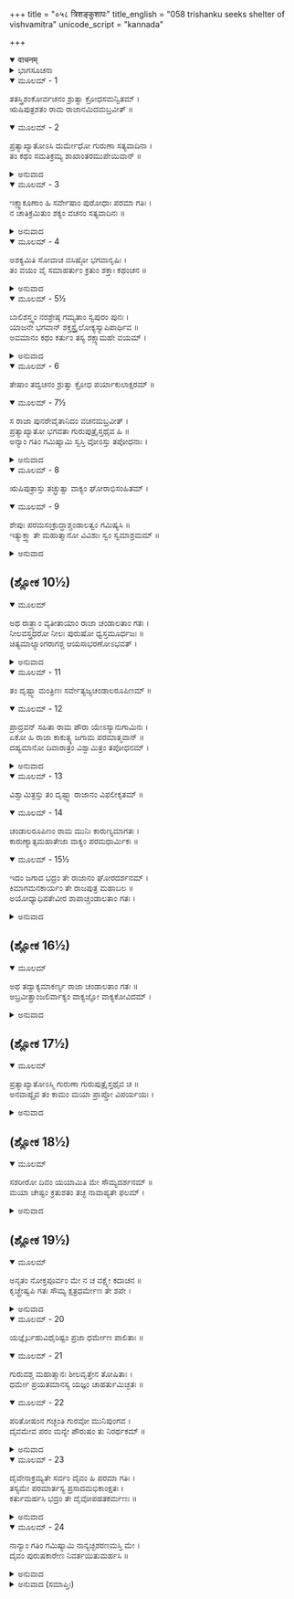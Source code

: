 +++
title = "०५८ त्रिशङ्कुशापः"
title_english = "058 trishanku seeks shelter of vishvamitra"
unicode_script = "kannada"

+++
<details open><summary>वाचनम्</summary>

<div class="audioEmbed"  caption="श्रीराम-हरिसीताराममूर्ति-घनपाठिभ्यां वचनम्" src="https://archive.org/download/Ramayana-recitation-Sriram-harisItArAmamUrti-Ghanapaati-v2/Kanda_1/Kanda_1_BK-058-Thrishanku_Shapaha.mp3"></div>
</details>



<details><summary>ಭಾಗಸೂಚನಾ</summary>

ವಸಿಷ್ಠ ಪುತ್ರರ ಶಾಪದಿಂದ ತ್ರಿಶಂಕುವಿಗೆ ಚಾಂಡಾಲತ್ವ ಪ್ರಾಪ್ತಿ, ವಿಶ್ವಾಮಿತ್ರರನ್ನು ಶರಣುಹೊಂದಿ ಯಾಗವನ್ನು ಮಾಡಿಸುವಂತೆ ತ್ರಿಶಂಕುವಿನ ಪ್ರಾರ್ಥನೆ
</details>

<details open><summary>ಮೂಲಮ್ - 1</summary>

ತತಸ್ತ್ರಿಶಂಕೋರ್ವಚನಂ ಶ್ರುತ್ವಾ ಕ್ರೋಧಸಮನ್ವಿತಮ್ ।  
ಋಷಿಪುತ್ರಶತಂ ರಾಮ ರಾಜಾನಮಿದಮಬ್ರವೀತ್ ॥
</details>

<details open><summary>ಮೂಲಮ್ - 2</summary>

ಪ್ರತ್ಯಾಖ್ಯಾತೋಽಸಿ ದುರ್ಮೇಧೋ ಗುರುಣಾ ಸತ್ಯವಾದಿನಾ ।  
ತಂ ಕಥಂ ಸಮತಿಕ್ರಮ್ಯ ಶಾಖಾಂತರಮುಪೇಯಿವಾನ್ ॥
</details>

<details><summary>ಅನುವಾದ</summary>

ರಘುನಂದನ! ರಾಜಾ ತ್ರಿಶಂಕುವಿನ ಈ ಮಾತನ್ನು ಕೇಳಿ ಆ ಮೂರು ವಸಿಷ್ಠರ ಪುತ್ರರು ಸಿಟ್ಟುಗೊಂಡು ಈ ಪ್ರಕಾರ ಹೇಳಿದರು - ಎಲೈ ದುರ್ಬುದ್ಧಿಯೇ! ಸತ್ಯವಾದಿಗಳಾದ ನಿನ್ನ ಗುರುಗಳು ನಿನ್ನನ್ನು ನಿರಾಕರಿಸುವಾಗ ನೀನು ಅವರನ್ನು ಉಲ್ಲಂಘಿಸಿ ಇನ್ನೊಂದು ಶಾಖೆಯನ್ನು ಹೇಗೆ ಆಶ್ರಯಿಸಿದೆ.॥1-2॥
</details>

<details open><summary>ಮೂಲಮ್ - 3</summary>

ಇಕ್ಷ್ವಾಕೂಣಾಂ ಹಿ ಸರ್ವೇಷಾಂ ಪುರೋಧಾಃ ಪರಮಾ ಗತಿಃ ।  
ನ ಚಾತಿಕ್ರಮಿತುಂ ಶಕ್ಯಂ ವಚನಂ ಸತ್ಯವಾದಿನಃ ॥
</details>

<details><summary>ಅನುವಾದ</summary>

ಸಮಸ್ತ ಇಕ್ವಾಕ್ಷುವಂಶೀ ಕ್ಷತ್ರಿಯರಿಗೆ ಪುರೋಹಿತ ವಸಿಷ್ಠರೇ ಪರಮಗತಿಯಾಗಿದ್ದಾರೆ. ಆ ಸತ್ಯವಾದೀ ಮಹಾತ್ಮರ ಮಾತನ್ನು ಯಾರೂ ಮೀರಿಹೋಗಲಾರರು.॥3॥
</details>

<details open><summary>ಮೂಲಮ್ - 4</summary>

ಅಶಕ್ಯಮಿತಿ ಸೋವಾಚ ವಸಿಷ್ಠೋ ಭಗವಾನೃಷಿಃ ।  
ತಂ ವಯಂ ವೈ ಸಮಾಹರ್ತುಂ ಕ್ರತುಂ ಶಕ್ತಾಃ ಕಥಂಚನ ॥
</details>

<details><summary>ಅನುವಾದ</summary>

ಯಾವ ಯಜ್ಞಕರ್ಮವನ್ನು ಭಗವಾನ್ ವಸಿಷ್ಠ ಮುನಿಗಳು ಅಸಂಭವವೆಂದು ತಿಳಿದಾಗ ನಾವು ಅದನ್ನು ಹೇಗೆ ಮಾಡಬಲ್ಲೆವು.॥4॥
</details>

<details open><summary>ಮೂಲಮ್ - 5½</summary>

ಬಾಲಿಶಸ್ತ್ವಂ ನರಶ್ರೇಷ್ಠ ಗಮ್ಯತಾಂ ಸ್ವಪುರಂ ಪುನಃ ।  
ಯಾಜನೇ ಭಗವಾನ್ ಶಕ್ತಸ್ತ್ರೈಲೋಕ್ಯಸ್ಯಾಪಿಪಾರ್ಥಿವ ॥  
ಅವಮಾನಂ ಕಥಂ ಕರ್ತುಂ ತಸ್ಯ ಶಕ್ಷ್ಯಾಮಹೇ ವಯಮ್ ।
</details>

<details><summary>ಅನುವಾದ</summary>

ನರಶ್ರೇಷ್ಠನೇ! ನಿನು ಇನ್ನೂ ಬಾಲಕನಾಗಿರುವೆ (ಅಜ್ಞಾನಿ) ನಿನ್ನ ನಗರಕ್ಕೆ ಮರಳಿಹೋಗು. ಪೃಥ್ವಿನಾಥನೇ! ಭಗವಾನ್ ವಸಿಷ್ಠರು ಮೂರು ಲೋಕಗಳ ಯಜ್ಞವನ್ನು ಮಾಡಿಸಲು ಸಮರ್ಥರಾಗಿದ್ದಾರೆ. ನಾವು ಅವರ ಅಪಮಾನ ಹೇಗೆ ಮಾಡಬಲ್ಲೆವು.॥5½॥
</details>

<details open><summary>ಮೂಲಮ್ - 6</summary>

ತೇಷಾಂ ತದ್ವಚನಂ ಶ್ರುತ್ವಾ ಕ್ರೋಧ ಪರ್ಯಾಕುಲಾಕ್ಷರಮ್ ॥
</details>

<details open><summary>ಮೂಲಮ್ - 7½</summary>

ಸ ರಾಜಾ ಪುನರೇವೈತಾನಿದಂ ವಚನಮಬ್ರವೀತ್ ।  
ಪ್ರತ್ಯಾಖ್ಯಾತೋ ಭಗವತಾ ಗುರುಪುತ್ರೈಸ್ತಥೈವ ಹಿ ॥  
ಅನ್ಯಾಂ ಗತಿಂ ಗಮಿಷ್ಯಾಮಿ ಸ್ವಸ್ತಿ ವೋಽಸ್ತು ತಪೋಧನಾಃ ।
</details>

<details><summary>ಅನುವಾದ</summary>

ಗುರುಪುತ್ರರ ಕ್ರೋಧಯುಕ್ತ ಆ ಮಾತನ್ನು ಕೇಳಿ ತ್ರಿಶಂಕುರಾಜನು ಪುನಃ ಅವರಲ್ಲಿ ಇಂತೆಂದನು- ತಪೋಧನರೇ! ಭಗವಾನ್ ವಸಿಷ್ಠರಾದರೋ ನನ್ನನ್ನು ನಿರಾಕರಿಸಿದರು. ಗುರು ಪುತ್ರರಾದ ನೀವೂ ಕೂಡ ನನ್ನ ಪ್ರಾರ್ಥನೆಯನ್ನು ಸ್ವೀಕರಿಸುತ್ತಿಲ್ಲ; ಆದ್ದರಿಂದ ‘ನಿಮಗೆ ಮಂಗಳವಾಗಲಿ’, ಈಗ ನಾನು ಬೇರೆ ಯಾರಿಗಾದರೂ ಶರಣು ಹೋಗುವೆನು.॥6-7½॥
</details>

<details open><summary>ಮೂಲಮ್ - 8</summary>

ಋಷಿಪುತ್ರಾಸ್ತು ತಚ್ಛ್ರುತ್ವಾ ವಾಕ್ಯಂ ಘೋರಾಭಿಸಂಹಿತಮ್ ।
</details>

<details open><summary>ಮೂಲಮ್ - 9</summary>

ಶೇಪುಃ ಪರಮಸಂಕ್ರುದ್ಧಾಶ್ಚಂಡಾಲತ್ವಂ ಗಮಿಷ್ಯಸಿ ॥  
ಇತ್ಯುಕ್ತ್ವಾ ತೇ ಮಹಾತ್ಮಾನೋ ವಿವಿಶುಃ ಸ್ವಂ ಸ್ವಮಾಶ್ರಮಮ್ ॥
</details>

<details><summary>ಅನುವಾದ</summary>

ತ್ರಿಶಂಕುವಿನ ಈ ಮಹಾಘೋರ ಅತ್ಯಂತ ಕಟುವಾದ ಮಾತನ್ನು ಕೇಳಿದ ಮಹರ್ಷಿಗಳ ಪುತ್ರರು ಅತ್ಯಂತ ಕುಪಿತರಾಗಿ-ಎಲವೋ! ನೀನು ಚಾಂಡಾಲನಾಗಿ ಹೋಗು ಎಂದು ಶಪಿಸಿ, ಆ ಮಹಾತ್ಮರು ತಮ್ಮ ಆಶ್ರಮವನ್ನು ಪ್ರವೇಶಿಸಿದರು.॥8-9॥
</details>

## (ಶ್ಲೋಕ 10½)


<details open><summary>ಮೂಲಮ್</summary>

ಅಥ ರಾತ್ರ್ಯಾಂ ವ್ಯತೀತಾಯಾಂ ರಾಜಾ ಚಂಡಾಲತಾಂ ಗತಃ ।  
ನೀಲವಸ್ತ್ರಧರೋ ನೀಲಃ ಪುರುಷೋ ಧ್ವಸ್ತಮೂರ್ಧಜಃ ॥  
ಚಿತ್ಯಮಾಲ್ಯಾಂಗರಾಗಶ್ಚ ಆಯಸಾಭರಣೋಽಭವತ್ ।
</details>

<details><summary>ಅನುವಾದ</summary>

ಅನಂತರ ರಾತ್ರೆಯು ಕಳೆಯುತ್ತಲೇ ರಾಜಾ ತ್ರಿಶಂಕು ಚಾಂಡಾಲನಾದನು. ಅವನ ಶರೀರದ ಬಣ್ಣ ನೀಲಿಯಾಯಿತು. ಬಟ್ಟೆಗಳೂ ನೀಲಿಯಾದವು. ಶರೀರದಲ್ಲಿ ರುಕ್ಷತೆ ಉಂಟಾಯಿತು. ತಲೆಯ ಕೂದಲು ಚಿಕ್ಕದಾದವು. ಇಡೀ ಶರೀರವು ಚಿತಾಭಸ್ಮ ಲೇಪಿಸಿದಂತಿತ್ತು. ಬೇರೆ-ಬೇರೆ ಅವಯವಗಳಲ್ಲಿ ಕಬ್ಬಿಣದ ಒಡವೆಗಳು ಕಾಣಿಸಿಕೊಂಡವು.॥10½॥
</details>

<details open><summary>ಮೂಲಮ್ - 11</summary>

ತಂ ದೃಷ್ಟ್ವಾ ಮಂತ್ರಿಣಃ ಸರ್ವೇತ್ಯಜ್ಯಚಂಡಾಲರೂಪಿಣಮ್ ॥
</details>

<details open><summary>ಮೂಲಮ್ - 12</summary>

ಪ್ರಾದ್ರವನ್ ಸಹಿತಾ ರಾಮ ಪೌರಾ ಯೇಽಸ್ಯಾನುಗಾಮಿನಃ ।  
ಏಕೋ ಹಿ ರಾಜಾ ಕಾಕುತ್ಸ್ಥ ಜಗಾಮ ಪರಮಾತ್ಮವಾನ್ ॥  
ದಹ್ಯಮಾನೋ ದಿವಾರಾತ್ರಂ ವಿಶ್ವಾಮಿತ್ರಂ ತಪೋಧನಮ್ ।
</details>

<details><summary>ಅನುವಾದ</summary>

ಶ್ರೀರಾಮಾ! ತಮ್ಮ ರಾಜನು ಚಾಂಡಾಲನಾಗಿರುವುದನ್ನು ಕಂಡು ಎಲ್ಲ ಮಂತ್ರಿಗಳು, ಪುರ ಜನರು ಅವನನ್ನು ಬಿಟ್ಟು ಓಡಿಹೋದರು. ಕಾಕುತ್ಸ್ಥನೇ! ಆ ಧೀರಸ್ವಭಾವದ ಅರಸು ದಿನದಿಂದ ದಿನಕ್ಕೆ ಚಿಂತೆಯಲ್ಲಿ ಬೇಯತೊಡಗಿದನು ಹಾಗೂ ಒಬ್ಬಂಟಿಗನಾಗಿಯೇ ತಪೋಧನ ವಿಶ್ವಾಮಿತ್ರರಿಗೆ ಶರಣಾದನು.॥11-12॥
</details>

<details open><summary>ಮೂಲಮ್ - 13</summary>

ವಿಶ್ವಾಮಿತ್ರಸ್ತು ತಂ ದೃಷ್ಟ್ವಾ ರಾಜಾನಂ ವಿಫಲೀಕೃತಮ್ ॥
</details>

<details open><summary>ಮೂಲಮ್ - 14</summary>

ಚಂಡಾಲರೂಪಿಣಂ ರಾಮ ಮುನಿಃ ಕಾರುಣ್ಯಮಾಗತಃ ।  
ಕಾರುಣ್ಯಾತ್ಸಮಹಾತೇಜಾ ವಾಕ್ಯಂ ಪರಮಧಾರ್ಮಿಕಃ ॥
</details>

<details open><summary>ಮೂಲಮ್ - 15½</summary>

ಇದಂ ಜಗಾದ ಭದ್ರಂ ತೇ ರಾಜಾನಂ ಘೋರದರ್ಶನಮ್ ।  
ಕಿಮಾಗಮನಕಾರ್ಯಂ ತೇ ರಾಜಪುತ್ರ ಮಹಾಬಲ ॥  
ಅಯೋಧ್ಯಾಧಿಪತೇವೀರ ಶಾಪಾಚ್ಚಂಡಾಲತಾಂ ಗತಃ ।
</details>

<details><summary>ಅನುವಾದ</summary>

ಶ್ರೀರಾಮಾ! ವಿಶ್ವಾಮಿತ್ರರು ನಿಷ್ಫಲ ಜೀವನನಾದ ರಾಜನನ್ನು ನೋಡಿದರು. ಅವನನ್ನು ಚಾಂಡಾಲ ರೂಪದಲ್ಲಿ ನೋಡಿ ಆ ಮಹಾತೇಜಸ್ವಿ ಪರಮಧರ್ಮಾತ್ಮಾ ಮುನಿಯ ಹೃದಯದಲ್ಲಿ ಕರುಣೆ ತುಂಬಿತು. ಅವರು ದಯಾರ್ದ್ರವಾಗಿ ಭಯಂಕರವಾಗಿ ಕಂಡುಬರುವ ರಾಜಾ ತ್ರಿಶಂಕುವಿನಲ್ಲಿ ಹೇಳಿದರು-ಮಹಾಬಲಿ ರಾಜಕುಮಾರ! ನಿನಗೆ ಒಳ್ಳೆಯದಾಗಲಿ. ಯಾವ ಕಾರ್ಯದಿಂದ ಇಲ್ಲಿ ಬರೋಣವಾಯಿತು. ವೀರ ಅಯೋಧ್ಯಾ ನರೇಶನೇ! ನೀನು ಶಾಪದಿಂದ ಚಾಂಡಾಲನಾಗಿರುವಂತೆ ಅನಿಸುತ್ತದೆ.॥13-15½॥
</details>

## (ಶ್ಲೋಕ 16½)


<details open><summary>ಮೂಲಮ್</summary>

ಅಥ ತದ್ವಾಕ್ಯಮಾಕರ್ಣ್ಯ ರಾಜಾ ಚಂಡಾಲತಾಂ ಗತಃ ॥  
ಅಬ್ರವೀತ್ಪ್ರಾಂಜಲಿರ್ವಾಕ್ಯಂ ವಾಕ್ಯಜ್ಞೋ ವಾಕ್ಯಕೋವಿದಮ್ ।
</details>

<details><summary>ಅನುವಾದ</summary>

ವಿಶ್ವಾಮಿತ್ರರ ಮಾತನ್ನು ಕೇಳಿ ಚಾಂಡಾಲ ಭಾವವನ್ನು ಹೊಂದಿದ, ಮಾತಿನ ಮರ್ಮವನ್ನು ತಿಳಿದ ತ್ರಿಶಂಕು ರಾಜನು ಕೈಮುಗಿದು ವಾಕ್ಯಾರ್ಥ ಕೋವಿದರಾದ ವಿಶ್ವಾಮಿತ್ರರಲ್ಲಿ ಇಂತೆಂದನು.॥16½॥
</details>

## (ಶ್ಲೋಕ 17½)


<details open><summary>ಮೂಲಮ್</summary>

ಪ್ರತ್ಯಾಖ್ಯಾತೋಽಸ್ಮಿ ಗುರುಣಾ ಗುರುಪುತ್ರೈಸ್ತಥೈವ ಚ ॥  
ಅನವಾಪ್ಯೈವ ತಂ ಕಾಮಂ ಮಯಾ ಪ್ರಾಪ್ತೋ ವಿಪರ್ಯಯಃ ।
</details>

<details><summary>ಅನುವಾದ</summary>

ಮಹರ್ಷಿಯೇ! ನನ್ನನ್ನು ಗುರುಗಳು ಹಾಗೂ ಗುರುಪುತ್ರರು ತಿರಸ್ಕರಿಸಿದರು. ನಾನು ಬಯಸುತ್ತಿದ್ದ ಮನೋಭೀಷ್ಟ ವಸ್ತುವನ್ನು ಪಡೆಯದೆ, ಇಚ್ಛೆಗೆ ವಿರುದ್ಧವಾಗಿ ಅನರ್ಥಕ್ಕೆ ಭಾಗಿಯಾದೆನು.॥17½॥
</details>

## (ಶ್ಲೋಕ 18½)


<details open><summary>ಮೂಲಮ್</summary>

ಸಶರೀರೋ ದಿವಂ ಯಯಾಮಿತಿ ಮೇ ಸೌಮ್ಯದರ್ಶನಮ್ ॥  
ಮಯಾ ಚೇಷ್ಟಂ ಕ್ರತುಶತಂ ತಚ್ಛ ನಾವಾಪ್ಯತೇ ಫಲಮ್ ।
</details>

<details><summary>ಅನುವಾದ</summary>

ಸೌಮ್ಯದರ್ಶನ ಮುನೀಶ್ವರರೇ! ನಾನು ಇದೇ ಶರೀರದಿಂದ ಸ್ವರ್ಗಕ್ಕೆ ಹೋಗಬೇಕೆಂದು ಬಯಸಿದೆ. ಆದರೆ ಈ ಇಚ್ಛೆಯು ಪೂರ್ಣವಾಗದೆ ಹೋಯಿತು. ನಾನು ನೂರಾರು ಯಜ್ಞಗಳನ್ನು ಮಾಡಿದೆ; ಆದರೆ ಅವುಗಳ ಫಲವೂ ಸಿಗುತ್ತಿಲ್ಲ.॥18½॥
</details>

## (ಶ್ಲೋಕ 19½)


<details open><summary>ಮೂಲಮ್</summary>

ಅನೃತಂ ನೋಕ್ತಪೂರ್ವಂ ಮೇ ನ ಚ ವಕ್ಷ್ಯೇ ಕದಾಚನ ॥  
ಕೃಚ್ಛ್ರೇಷ್ವಪಿ ಗತಃ ಸೌಮ್ಯ ಕ್ಷತ್ರಧರ್ಮೇಣ ತೇ ಶಪೇ ।
</details>

<details><summary>ಅನುವಾದ</summary>

ಸೌಮ್ಯರೇ! ನಾನು ಕ್ಷತ್ರಿಯ ಧರ್ಮದ ಮೇಲೆ ಆಣೆಯಿಟ್ಟು ಹೇಳುತ್ತೇನೆ-ದೊಡ್ಡ ದೊಡ್ಡ ಸಂಕಟಗಳಲ್ಲಿ ಬಿದ್ದರೂ, ನಾನು ಈ ಮೊದಲು ಎಂದೂ ಸುಳ್ಳು ಹೇಳಲಿಲ್ಲ; ಮುಂದೆಯೂ ಸುಳ್ಳು ಹೇಳಲಾರೆ.॥19½॥
</details>

<details open><summary>ಮೂಲಮ್ - 20</summary>

ಯಜ್ಞೈರ್ಬಹುವಿಧೈರಿಷ್ಟಂ ಪ್ರಜಾ ಧರ್ಮೇಣ ಪಾಲಿತಾಃ ॥
</details>

<details open><summary>ಮೂಲಮ್ - 21</summary>

ಗುರುವಶ್ಚ ಮಹಾತ್ಮಾನಃ ಶೀಲವೃತ್ತೇನ ತೋಷಿತಾಃ ।  
ಧರ್ಮೇ ಪ್ರಯತಮಾನಸ್ಯ ಯಜ್ಞಂ ಚಾಹರ್ತುಮಿಚ್ಛತಃ ॥
</details>

<details open><summary>ಮೂಲಮ್ - 22</summary>

ಪರಿತೋಷಂನ ಗಚ್ಛಂತಿ ಗುರವೋ ಮುನಿಪುಂಗವ ।  
ದೈವಮೇವ ಪರಂ ಮನ್ಯೇ ಪೌರುಷಂ ತು ನಿರರ್ಥಕಮ್ ॥
</details>

<details><summary>ಅನುವಾದ</summary>

ನಾನು ನಾನಾ ವಿಧವಾದ ಯಜ್ಞಗಳ ಅನುಷ್ಠಾನ ಮಾಡಿದೆ, ಪ್ರಜೆಯನ್ನು ಧರ್ಮದಿಂದ ಪಾಲಿಸಿದೆ, ಶೀಲ ಮತ್ತು ಸದಾಚಾರದಿಂದ ಮಹಾತ್ಮರ ಹಾಗೂ ಗುರುಹಿರಿಯರನ್ನು ಸಂತುಷ್ಟರನ್ನಾಗಿಸಲು ಪ್ರಯತ್ನಿಸಿರುವೆ. ಆಗಲೂ ನಾನು ಯಜ್ಞವನ್ನು ಮಾಡಲು ಬಯಸುತ್ತಿದ್ದೆ. ಆದ್ದರಿಂದ ನನ್ನ ಈ ಪ್ರಯತ್ನವು ಧರ್ಮಕ್ಕಾಗಿಯೇ ಇತ್ತು. ಮುನಿಶ್ರೇಷ್ಠರೇ! ಆದರೂ ಗುರುಜನರು ನನ್ನ ಮೇಲೆ ಸಂತುಷ್ಟರಾಗಲಿಲ್ಲ. ಇದನ್ನು ನೋಡಿ ದೈವವನ್ನೇ ಹಿರಿದೆಂದು ನಾನು ತಿಳಿಯುತ್ತೇನೆ. ಪುರುಷಾರ್ಥವಾದರೋ ನಿರರ್ಥಕವೆಂದೇ ತಿಳಿಯುತ್ತೇನೆ.॥20-22॥
</details>

<details open><summary>ಮೂಲಮ್ - 23</summary>

ದೈವೇನಾಕ್ರಮ್ಯತೇ ಸರ್ವಂ ದೈವಂ ಹಿ ಪರಮಾ ಗತಿಃ ।  
ತಸ್ಯಮೇ ಪರಮಾರ್ತಸ್ಯ ಪ್ರಸಾದಮಭಿಕಾಂಕ್ಷತಃ ।  
ಕರ್ತುಮರ್ಹಸಿ ಭದ್ರಂ ತೇ ದೈವೋಪಹತಕರ್ಮಣಃ ॥
</details>

<details><summary>ಅನುವಾದ</summary>

ದೈವವು ಎಲ್ಲರ ಮೇಲೆ ಆಕ್ರಮಣ ಮಾಡುತ್ತದೆ. ದೈವವೇ ಎಲ್ಲರ ಪರಮಗತಿಯಾಗಿದೆ. ಮುನಿಗಳೇ! ನಾನು ಅತ್ಯಂತ ಆರ್ತನಾಗಿ ನಿಮ್ಮ ಕೃಪೆಯನ್ನು ಬಯಸುತ್ತೇನೆ. ದೈವವು ನನ್ನ ಪುರುಷಾರ್ಥವನ್ನು ಅದುಮಿ ಬಿಟ್ಟಿದೆ. ನಿಮಗೆ ಮಂಗಳವಾಗಲಿ, ನೀವು ನನ್ನ ಮೇಲೆ ಅವಶ್ಯಕವಾಗಿ ಕೃಪೆ ಮಾಡಿರಿ.॥23॥
</details>

<details open><summary>ಮೂಲಮ್ - 24</summary>

ನಾನ್ಯಾಂ ಗತಿಂ ಗಮಿಷ್ಯಾಮಿ ನಾನ್ಯಚ್ಛಶರಣಮಸ್ತಿ ಮೇ ।  
ದೈವಂ ಪುರುಷಕಾರೇಣ ನಿವರ್ತಯಿತುಮರ್ಹಸಿ ॥
</details>

<details><summary>ಅನುವಾದ</summary>

ಈಗ ನಾನು ನೀವಲ್ಲದೆ ಬೇರೆ ಯಾರಿಗೂ ಶರಣು ಹೋಗಲಾರೆ. ಬೇರೆ ಯಾರೂ ನನಗೆ ಶರಣು ಕೊಡುವವರು ಇಲ್ಲ. ನೀವೇ ತಮ್ಮ ಪುರುಷಾರ್ಥದಿಂದ ನನ್ನ ದುರ್ದೈವನ್ನು ನಿವಾರಿಸಿಬಿಡಿ.॥24॥
</details>

<details><summary>ಅನುವಾದ (ಸಮಾಪ್ತಿಃ)</summary>

ವಾಲ್ಮೀಕಿ ವಿರಚಿತ ಆರ್ಷ ರಾಮಾಯಣ ಆದಿಕಾವ್ಯದ ಬಾಲಕಾಂಡದಲ್ಲಿ ಐವತ್ತೆಂಟನೆಯ ಸರ್ಗ ಪೂರ್ಣವಾಯಿತು. ॥58॥
</details>
